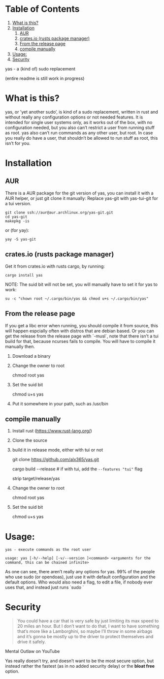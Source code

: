 
# Table of Contents

1.  [What is this?](#org4ca6d6d)
2.  [Installation](#org513a12f)
    1.  [AUR](#orge3b7c7f)
    2.  [crates.io (rusts package manager)](#org47297cf)
    3.  [From the release page](#org59a672a)
    4.  [compile manually](#org62a3da9)
3.  [Usage:](#orga865a46)
4.  [Security](#orgf4539d0)

yas - a (kind of) sudo replacement

(entire readme is still work in progress)


<a id="org4ca6d6d"></a>

# What is this?

yas, or &rsquo;yet another sudo&rsquo;, is kind of a sudo replacement, written in rust and without really any configuration options or not needed features.
It is intended for single user systems only, as it works out of the box, with no configuration needed, but you also can&rsquo;t restrict a user from running stuff as root.
yas also can&rsquo;t run commands as any other user, but root.
In case you really do have a user, that shouldn&rsquo;t be allowed to run stuff as root, this isn&rsquo;t for you.


<a id="org513a12f"></a>

# Installation


<a id="orge3b7c7f"></a>

## AUR

There is a AUR package for the git version of yas, you can install it with a AUR helper, or just git clone it manually:
Replace yas-git with yas-tui-git for a tui version.

    git clone ssh://aur@aur.archlinux.org/yas-git.git
    cd yas-git
    makepkg -is

or (for yay):

    yay -S yas-git


<a id="org47297cf"></a>

## crates.io (rusts package manager)

Get it from crates.io with rusts cargo, by running:

    cargo install yas

NOTE: The suid bit will not be set, you will manually have to set it for yas to work:

    su -c "chown root ~/.cargo/bin/yas && chmod u+s ~/.cargo/bin/yas"


<a id="org59a672a"></a>

## From the release page

If you get a libc error when running, you should compile it from source, this will happen espcially often with distros that are debian based.
Or you can get the release from the release page with \`-musl\`, note that there isn&rsquo;t a tui build for that, because ncurses fails to compile. You will have to compile it manually then.

1.  Download a binary
2.  Change the owner to root

    chmod root yas

1.  Set the suid bit

    chmod u+s yas

1.  Put it somewhere in your path, such as /usr/bin


<a id="org62a3da9"></a>

## compile manually

1.  Install rust (<https://www.rust-lang.org/>)
2.  Clone the source
3.  build it in release mode, either with tui or not

    
    git clone https://github.com/alx365/yas.git
    
    cargo build --release # if with tui, add the `--features "tui"` flag
    
    strip target/release/yas

1.  Change the owner to root

    chmod root yas

1.  Set the suid bit

    chmod u+s yas


<a id="orga865a46"></a>

# Usage:

    yas - execute commands as the root user
    
    usage: yas [-h/--help] [-v/--version ]<command> <arguments for the command, this can be chained infinite>

As one can see, there aren&rsquo;t really any options for yas.
99% of the people who use sudo (or opendoas), just use it with default configuration and the default options.
Who would also need a flag, to edit a file, if nobody ever uses that, and instead just runs \`sudo <editor> <file>\`


<a id="orgf4539d0"></a>

# Security

> You could have a car that is very safe by just limiting its
> max speed to 20 miles an hour. But I don&rsquo;t want to do that, I want to have
> something that&rsquo;s more like a Lamborghini, so maybe I&rsquo;ll throw in some airbags and
> it&rsquo;s gonna be mostly up to the driver to protect themselves and drive it safely.

Mental Outlaw on YouTube

Yas really doesn&rsquo;t try, and doesn&rsquo;t want to be the most secure option, but instead rather the fastest (as in no added security delay) or the **bloat free** option.

